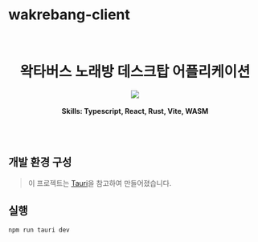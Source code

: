 # wakrebang-client

<br />
<div align="center">

  <h1 align="center">왁타버스 노래방 데스크탑 어플리케이션</h3>

  <p align="center">
    <img src="https://skillicons.dev/icons?i=ts,react,rust,vite,wasm">
    <br />
    <br />
    <strong>Skills: Typescript, React, Rust, Vite, WASM	</strong>

  </p>
</div>

<br/>
<br/>

## 개발 환경 구성

> 이 프로젝트는 [Tauri](https://tauri.app/)을 참고하여 만들어졌습니다.

## 실행

```sh
npm run tauri dev
```
